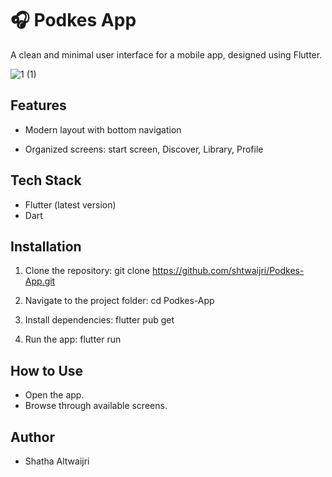 # 🎧 Podkes App
A clean and minimal user interface for a mobile app, designed using Flutter.

![1 (1)](https://github.com/user-attachments/assets/c5fd7ff4-f172-459f-965c-5822fcf1130e)


## Features

- Modern layout with bottom navigation

- Organized screens: start screen, Discover, Library, Profile


## Tech Stack 
- Flutter (latest version) 
- Dart


## Installation 
1.	Clone the repository: 
git clone https://github.com/shtwaijri/Podkes-App.git

2.	Navigate to the project folder: 
cd  Podkes-App

3. Install dependencies: 
flutter pub get 

4.	Run the app: 
flutter run 

## How to Use 
- Open the app. 
- Browse through available screens. 

## Author 
- Shatha Altwaijri 




